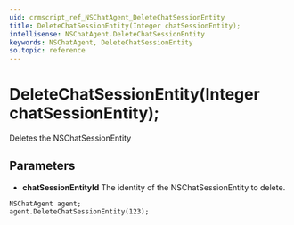 ```yaml
---
uid: crmscript_ref_NSChatAgent_DeleteChatSessionEntity
title: DeleteChatSessionEntity(Integer chatSessionEntity);
intellisense: NSChatAgent.DeleteChatSessionEntity
keywords: NSChatAgent, DeleteChatSessionEntity
so.topic: reference
---
```


# DeleteChatSessionEntity(Integer chatSessionEntity);

Deletes the NSChatSessionEntity
  
## Parameters

* **chatSessionEntityId** The identity of the NSChatSessionEntity to delete.

```crmscript
NSChatAgent agent;
agent.DeleteChatSessionEntity(123);
```

